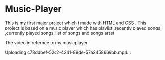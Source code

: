 # Music-Player
This is my first major project which i made with HTML and CSS .
This project is based on a music player which has playlist ,recently played songs ,currently played songs,
list of songs and songs artist 

The video in refernce to my musicplayer


Uploading c78ddbef-52c2-4241-89de-57a2458666bb.mp4…

